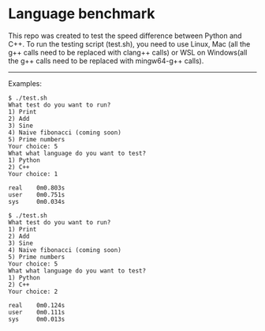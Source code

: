 # Language benchmark

This repo was created to test the speed difference between Python and C++. To run the testing script (test.sh), you need to use Linux, Mac (all the g++ calls need to be replaced with clang++ calls) or WSL on Windows(all the g++ calls need to be replaced with mingw64-g++ calls).

---
Examples:
```
$ ./test.sh 
What test do you want to run?
1) Print
2) Add
3) Sine
4) Naive fibonacci (coming soon)
5) Prime numbers
Your choice: 5
What what language do you want to test?
1) Python
2) C++
Your choice: 1

real    0m0.803s
user    0m0.751s
sys     0m0.034s
```
```
$ ./test.sh 
What test do you want to run?
1) Print
2) Add
3) Sine
4) Naive fibonacci (coming soon)
5) Prime numbers
Your choice: 5
What what language do you want to test?
1) Python
2) C++
Your choice: 2

real    0m0.124s
user    0m0.111s
sys     0m0.013s
```
